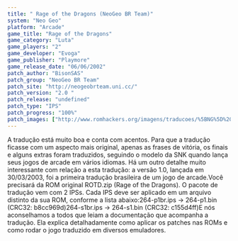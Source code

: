 ```yaml
---
title: " Rage of the Dragons (NeoGeo BR Team)"
system: "Neo Geo"
platform: "Arcade"
game_title: "Rage of the Dragons"
game_category: "Luta"
game_players: "2"
game_developer: "Evoga"
game_publisher: "Playmore"
game_release_date: "06/06/2002"
patch_author: "BisonSAS"
patch_group: "NeoGeo BR Team"
patch_site: "http://neogeobrteam.uni.cc/"
patch_version: "2.0 "
patch_release: "undefined"
patch_type: "IPS"
patch_progress: "100%"
patch_images: ["http://www.romhackers.org/imagens/traducoes/%5BNG%5D%20Rage%20of%20the%20Dragons%20-%20NGBRT%20-%20Logo.png","http://www.romhackers.org/imagens/traducoes/%5BNG%5D%20Rage%20of%20the%20Dragons%20-%20NGBRT%20-%201.png","http://www.romhackers.org/imagens/traducoes/%5BNG%5D%20Rage%20of%20the%20Dragons%20-%20NGBRT%20-%202.png"]
---
```

A tradução está muito boa e conta com acentos. Para que a tradução ficasse com um aspecto mais original, apenas as frases de vitória, os finais e alguns extras foram traduzidos, seguindo o modelo da SNK quando lança seus jogos de arcade em vários idiomas. Há um outro detalhe muito interessante com relação a esta tradução: a versão 1.0, lançada em 30/03/2003, foi a primeira tradução brasileira de um jogo de arcade.Você precisará da ROM original ROTD.zip (Rage of the Dragons). O pacote de tradução vem com 2 IPSs. Cada IPS deve ser aplicado em um arquivo distinto da sua ROM, conforme a lista abaixo:264-p1br.ips -> 264-p1.bin (CRC32: b8cc969d)264-s1br.ips -> 264-s1.bin (CRC32: c155d4ff)E nós aconselhamos a todos que leiam a documentação que acompanha a tradução. Ela explica detalhadamente como aplicar os patches nas ROMs e como rodar o jogo traduzido em diversos emuladores.